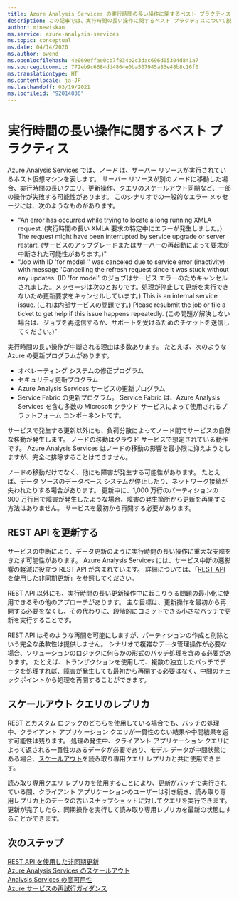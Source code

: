 ```yaml
---
title: Azure Analysis Services の実行時間の長い操作に関するベスト プラクティス | Microsoft Docs
description: この記事では、実行時間の長い操作に関するベスト プラクティスについて説明します。
author: minewiskan
ms.service: azure-analysis-services
ms.topic: conceptual
ms.date: 04/14/2020
ms.author: owend
ms.openlocfilehash: 4e069effae0cb7f834b2c3dac696d05304d841a7
ms.sourcegitcommit: 772eb9c6684dd4864e0ba507945a83e48b8c16f0
ms.translationtype: HT
ms.contentlocale: ja-JP
ms.lasthandoff: 03/19/2021
ms.locfileid: "92014836"
---
```

# <a name="best-practices-for-long-running-operations"></a>実行時間の長い操作に関するベスト プラクティス

Azure Analysis Services では、*ノード* は、サーバー リソースが実行されているホスト仮想マシンを表します。 サーバー リソースが別のノードに移動した場合、実行時間の長いクエリ、更新操作、クエリのスケールアウト同期など、一部の操作が失敗する可能性があります。 このシナリオでの一般的なエラー メッセージには、次のようなものがあります。

- "An error has occurred while trying to locate a long running XMLA request. (実行時間の長い XMLA 要求の特定中にエラーが発生しました。) The request might have been interrupted by service upgrade or server restart. (サービスのアップグレードまたはサーバーの再起動によって要求が中断された可能性があります。)"
- "Job with ID '<guid>for model '<database>' was canceled due to service error (inactivity) with message 'Cancelling the refresh request since it was stuck without any updates. (ID 'for model' のジョブはサービス エラーのためキャンセルされました。メッセージは次のとおりです。処理が停止して更新を実行できないため更新要求をキャンセルしています。) This is an internal service issue. (これは内部サービスの問題です。) Please resubmit the job or file a ticket to get help if this issue happens repeatedly. (この問題が解決しない場合は、ジョブを再送信するか、サポートを受けるためのチケットを送信してください。)"

実行時間の長い操作が中断される理由は多数あります。 たとえば、次のような Azure の更新プログラムがあります。 
- オペレーティング システムの修正プログラム 
- セキュリティ更新プログラム
- Azure Analysis Services サービスの更新プログラム
- Service Fabric の更新プログラム。 Service Fabric は、Azure Analysis Services を含む多数の Microsoft クラウド サービスによって使用されるプラットフォーム コンポーネントです。

サービスで発生する更新以外にも、負荷分散によってノード間でサービスの自然な移動が発生します。 ノードの移動はクラウド サービスで想定されている動作です。 Azure Analysis Services はノードの移動の影響を最小限に抑えようとしますが、完全に排除することはできません。 

ノードの移動だけでなく、他にも障害が発生する可能性があります。 たとえば、データ ソースのデータベース システムが停止したり、ネットワーク接続が失われたりする場合があります。 更新中に、1,000 万行のパーティションの 900 万行目で障害が発生したような場合、障害の発生箇所から更新を再開する方法はありません。 サービスを最初から再開する必要があります。 

## <a name="refresh-rest-api"></a>REST API を更新する

サービスの中断により、データ更新のように実行時間の長い操作に重大な支障をきたす可能性があります。 Azure Analysis Services には、サービス中断の悪影響の軽減に役立つ REST API が含まれています。 詳細については、「[REST API を使用した非同期更新](analysis-services-async-refresh.md)」を参照してください。
 
REST API 以外にも、実行時間の長い更新操作中に起こりうる問題の最小化に使用できるその他のアプローチがあります。 主な目標は、更新操作を最初から再開する必要をなくし、その代わりに、段階的にコミットできる小さなバッチで更新を実行することです。 
 
REST API はそのような再開を可能にしますが、パーティションの作成と削除という完全な柔軟性は提供しません。 シナリオで複雑なデータ管理操作が必要な場合、ソリューションのロジックに何らかの形式のバッチ処理を含める必要があります。 たとえば、トランザクションを使用して、複数の独立したバッチでデータを処理すれば、障害が発生しても最初から再開する必要はなく、中間のチェックポイントから処理を再開することができます。 
 
## <a name="scale-out-query-replicas"></a>スケールアウト クエリのレプリカ

REST とカスタム ロジックのどちらを使用している場合でも、バッチの処理中、クライアント アプリケーション クエリが一貫性のない結果や中間結果を返す可能性は残ります。 処理の発生中、クライアント アプリケーション クエリによって返される一貫性のあるデータが必要であり、モデル データが中間状態にある場合、[スケールアウト](analysis-services-scale-out.md)を読み取り専用クエリ レプリカと共に使用できます。

読み取り専用クエリ レプリカを使用することにより、更新がバッチで実行されている間、クライアント アプリケーションのユーザーは引き続き、読み取り専用レプリカ上のデータの古いスナップショットに対してクエリを実行できます。 更新が完了したら、同期操作を実行して読み取り専用レプリカを最新の状態にすることができます。


## <a name="next-steps"></a>次のステップ

[REST API を使用した非同期更新](analysis-services-async-refresh.md)  
[Azure Analysis Services のスケールアウト](analysis-services-scale-out.md)  
[Analysis Services の高可用性](analysis-services-bcdr.md)  
[Azure サービスの再試行ガイダンス](/azure/architecture/best-practices/retry-service-specific)